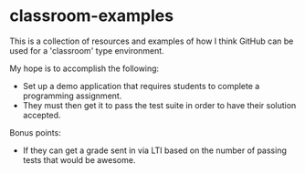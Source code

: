 # classroom-examples
This is a collection of resources and examples of how I think GitHub can be used for a 'classroom' type environment.


My hope is to accomplish the following:
  - Set up a demo application that requires students to complete a programming
    assignment.
  - They must then get it to pass the test suite in order to have their solution
    accepted.

Bonus points:
  - If they can get a grade sent in via LTI based on the number of passing
    tests that would be awesome.
